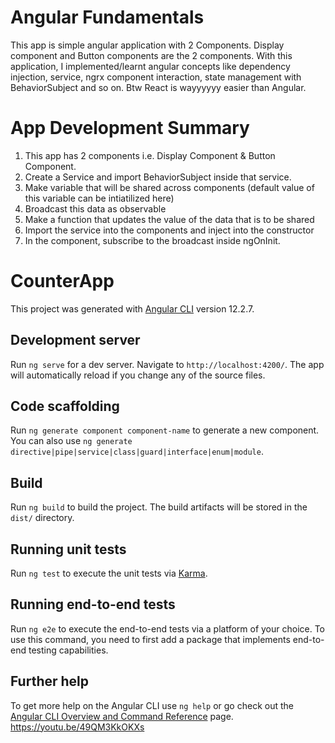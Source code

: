# Angular Fundamentals
This app is simple angular application with 2 Components. Display component and Button components are the 2 components. With this application, I implemented/learnt angular concepts like dependency injection, service, ngrx component interaction, state management with BehaviorSubject and so on. Btw React is wayyyyyy easier than Angular.

# App Development Summary
1) This app has 2 components i.e. Display Component & Button Component.
2) Create a Service and import BehaviorSubject inside that service.
3) Make variable that will be shared across components (default value of this variable can be intiatilized here)
4) Broadcast this data as observable
5) Make a function that updates the value of the data that is to be shared
6) Import the service into the components and inject into the constructor
7) In the component, subscribe to the broadcast inside ngOnInit.

# CounterApp

This project was generated with [Angular CLI](https://github.com/angular/angular-cli) version 12.2.7.

## Development server

Run `ng serve` for a dev server. Navigate to `http://localhost:4200/`. The app will automatically reload if you change any of the source files.

## Code scaffolding

Run `ng generate component component-name` to generate a new component. You can also use `ng generate directive|pipe|service|class|guard|interface|enum|module`.

## Build

Run `ng build` to build the project. The build artifacts will be stored in the `dist/` directory.

## Running unit tests

Run `ng test` to execute the unit tests via [Karma](https://karma-runner.github.io).

## Running end-to-end tests

Run `ng e2e` to execute the end-to-end tests via a platform of your choice. To use this command, you need to first add a package that implements end-to-end testing capabilities.

## Further help

To get more help on the Angular CLI use `ng help` or go check out the [Angular CLI Overview and Command Reference](https://angular.io/cli) page.
https://youtu.be/49QM3KkOKXs
